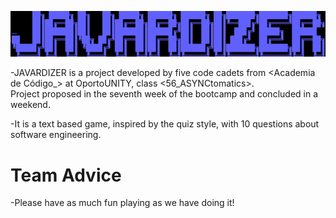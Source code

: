 ![alt text1][logo]

[logo]: img/javardizer.png "Title Text"

-JAVARDIZER is a project developed by five code cadets from <Academia de Código_> at OportoUNITY, class <56_ASYNCtomatics>.  
Project proposed in the seventh week of the bootcamp and concluded in a weekend.

-It is a text based game, inspired by the quiz style, with 10 questions about software engineering.

# Team Advice

-Please have as much fun playing as we have doing it!


